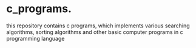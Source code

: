# c_programs.
this repository contains c programs, which implements various searching algorithms, sorting algorithms and other basic computer programs in c programming language
